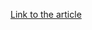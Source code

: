 [Link to the article](https://www.cisa.gov/news-events/alerts/2025/06/24/cisa-releases-eight-industrial-control-systems-advisories)
